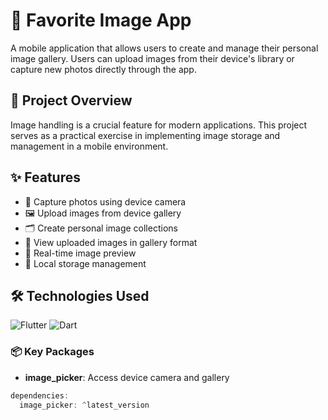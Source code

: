 # 📱 Favorite Image App

A mobile application that allows users to create and manage their personal image gallery. Users can upload images from their device's library or capture new photos directly through the app.

## 🎯 Project Overview

Image handling is a crucial feature for modern applications. This project serves as a practical exercise in implementing image storage and management in a mobile environment.

## ✨ Features

- 📸 Capture photos using device camera
- 🖼️ Upload images from device gallery
- 🗂️ Create personal image collections
- 📱 View uploaded images in gallery format
- 🔄 Real-time image preview
- 💾 Local storage management

## 🛠️ Technologies Used

![Flutter](https://img.shields.io/badge/Flutter-%2302569B.svg?style=for-the-badge&logo=Flutter&logoColor=white)
![Dart](https://img.shields.io/badge/dart-%230175C2.svg?style=for-the-badge&logo=dart&logoColor=white)

### 📦 Key Packages

- **image_picker**: Access device camera and gallery
```dart
dependencies:
  image_picker: ^latest_version
